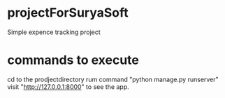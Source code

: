 # projectForSuryaSoft
Simple expence tracking project
# commands to execute
cd to the prodjectdirectory
rum command "python manage.py runserver"
visit "http://127.0.0.1:8000" to see the app.
